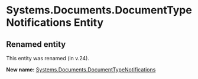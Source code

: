 # Systems.Documents.DocumentTypeNotifications Entity

## Renamed entity

This entity was renamed (in v.24).

**New name:** [Systems.Documents.DocumentTypeNotifications](Systems.Documents.DocumentTypeNotifications.md)
